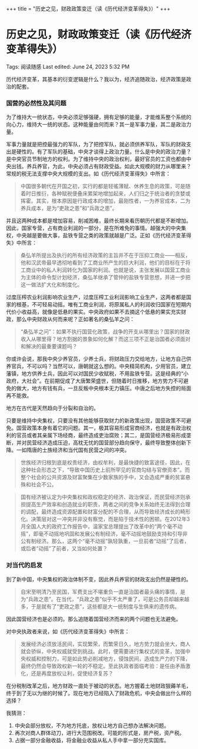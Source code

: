 +++
title = "历史之见，财政政策变迁（读《历代经济变革得失》）"
+++
# 历史之见，财政政策变迁（读《历代经济变革得失》）

Tags: 阅读随感
Last edited: June 24, 2023 5:32 PM

历代经济变革，其基本的衍变逻辑是什么？我以为，经济追随政治，经济政策是政治的配套。

### 国营的必然性及其问题

为了维持大一统状态，中央必须足够强硬，拥有足够的能量，才能维系整个系统的向心力，维持大一统的状态。这种能量由何而来？其一是军事力量，其二是政治力量。

军事力量就是把控最强力的军队，为了把控军队，就必须供养军队，军队的财政支出是硬性的。有了军队的基础，中央才谈得上政治力量。什么是中央的政治力量？是中央官员节制地方的权利。为了维持中央的政治权利，最好官员的工资也都由中央出钱。养兵养官，为此，中央必须占有财政受益。如此大规模的财力从哪里来？常规的税无法支撑中央大规模的支出。如《历代经济变革得失》中所言：

> 中国很多朝代在开国之初，实行的都是轻徭薄赋、休养生息的政策，可是随着时日推衍，各种赋税便叠床累架地增加起来，人们归之于统治者的贪婪或挥霍。其实，根本原因是行政成本的增加，最刚性者，一为养官成本，二为养兵成本，是为“吏政之患”和“兵政之患”。
> 

并且这两种成本都是增加容易，削减困难，最终长期来看历朝历代都是不断增加。因此，国家专营，占有商业利润的一部分，是在所难免的事情。越强大的中央集权，中央越是要做大事，盐铁专营之类的政策就越是广泛。正如《历代经济变革得失》中所言：

> 桑弘羊所提出及执行的所有经济政策的主旨并不在于压抑工商业——相反，他和汉武帝最早透彻地看到了工商业所产生的巨大利润，他们的目标在于将工商业中的私人利润转化为国家的利润。也就是说，主张发展以国营工商业为主体的命令型计划经济，桑弘羊继承了管仲的盐铁专营思想，并进一步把这一做法扩大化和制度化。
> 

过度压榨农业利润影响农业生产，过度压榨工业利润影响工业生产，这两者都是国家的根基，不可轻易动摇。唯有工商业利润，将原属私人的利润收归国家在短期内代价小收益高，就像是低悬的果实。中央政府如果不去摘这个低悬的果实充实财政，那么中央财政从何而来呢？正如著名的桑弘羊之问：

> “桑弘羊之问”：如果不执行国营化政策，战争的开支从哪里出？国家的财政收入从哪里得？地方割据的景象如何化解？而这三项不正是治国者必须面对和解决的最重要课题吗？
> 

你或许会说，那我中央少养官员，少养士兵，将财政压力交给地方，让地方自己供养官兵，不可以吗？当然可以，唐朝就这么想的。中央精简机构，少用官员，建立藩镇，地方供养士兵，因此可以对国民少收赋税，不用盐铁专营。这是经典的“小政府，大社会”。在前期促成了大唐繁荣盛世，但随着时日推移，地方势力不可避免的做大，地方有钱有兵，一旦反叛中央根本无力镇压。中唐之后地方失控的局面再不能救。

地方在古代是天然趋向于分裂和自治的。

只要是维持中央集权，只要没有其他能够获取财力的新政策出现，国营政策不可避免。国营政策本身有着它的问题。其一，极其容易形成官商经济，也就是有政治权利的官员或者其亲属下场经商，最终造成吏治腐败；其二，是国营经济极易形成垄断，并对民营经济造成压迫，高枕无忧的国营部分趋向保守，最终导致整体创新下降。一如隋唐的士族经济和当代国有民营之间的冲突。

> 世族经济归根到底是权贵经济，由权牟利，是最快捷的致富途径，因此，在这种社会形态之下，“导致中国历史上前所罕见的官商勾结与官僚资本”。而整个社会的公共资源及财富聚集在少数家族的手中，又会造成严重的贫富悬殊和社会不公。
> 

> 国有经济被认定为中央集权和政权稳定的经济、政治保证，而民营经济则承担提高生产效率和创造就业的职责，两者之间的竞争关系始终无法得到合理的调配，最终造成资源配置和财富分配的不合理，从而导致经济成长的畸形化。决策层对这一冲突并非没有察觉，而是陷于技术性的困顿。在2012年3月全国人大的政府工作报告中，温家宝总理提出了改革中的“两个毫不动摇”，即毫不动摇地巩固和发展公有制经济，毫不动摇地鼓励支持和引导非公有制经济。那么，这两个“毫不动摇”孰轻孰重，一旦前者“动摇”了后者，或后者“动摇”了前者，又当如何处置？
> 

### 对当代的启发

到了新中国，中央集权的政治体制不变，因此养兵养官的财政支出仍然是硬性的。

> 自宋至明清乃至民国，军费支出不堪重负一直是治国者最头痛的事情，是为“兵政之患”。在当代，“兵政之患”似乎不太严重了，可是公务员却越来越多，于是就有了“吏政之患”，这些都是大一统制度与生俱来的遗传病。
> 

因此国营经济也是必须的。那么追随着国营经济而来的两个问题也无法避免。

对中央执政者来说，如《历代经济变革得失》中所言：

> 发展经济必须放活民间，实现繁荣，而繁荣日久，地方势力就会坐大，商人就会骄纵，中央权威就受到挑战。此时，便需要进行集权式的变革，加强中央权威和控制力，可是如此势必削减地方，侵蚀民间，造成生产力的下降，最终仍然会导致政权新一轮的不稳定。至此执政者面临考验：是任由矛盾激化，还是再度放权让利，促使经济复苏？
> 

在分税制改革之后，地方财政一直处于被动的状态。地方握着土地财政狠薅羊毛，终于到了无以为继的时候了。现在地方已经陷入了财政危机，中央会做出什么样的选择？

我猜测：

1. 中央会部分放权，不为地方托底，放权让地方自己想办法解决问题。
2. 再次对商人群体动刀，进行大范围税改。可能的形式是，房产税，资产税。
3. 占据一部分金融收益，将金融业收益从私人手中拿一部分充实国库。